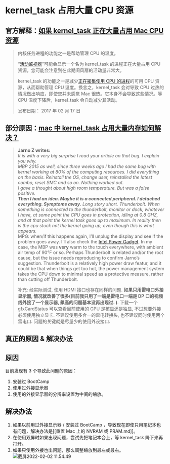 # kernel_task 占用大量 CPU 资源

## 官方解释：[如果 kernel_task 正在大量占用 Mac CPU 资源](https://support.apple.com/zh-cn/HT207359)

> 内核任务进程的功能之一是帮助管理 CPU 的温度。
>
> “[活动监视器](https://support.apple.com/zh-cn/HT201464)”可能会显示一个名为 kernel_task 的进程正在大量占用 CPU 资源，您可能会注意到在此期间风扇的活动量非常大。
>
> kernel_task 的功能之一是减少[正在密集使用 CPU 的进程](https://support.apple.com/zh-cn/HT203184)的可用 CPU 资源，从而帮助管理 CPU 温度。换言之，kernel_task 会对导致 CPU 过热的情况做出响应，即使您并未感觉 Mac 很热。它本身不会导致这些情况。等 CPU 温度下降后，kernel_task 会自动减少其活动。
>
> 发布日期： 2017 年 02 月 17 日

## 部分原因：[mac 中 kernel_task 占用大量内存如何解决？](https://www.zhihu.com/question/56689986)

> **Jarno Z writes:**  
> _It is with a very big surprise I read your article on that bug. I explain you why._  
> _MBP 2015 as well, since three weeks ago I had the same bug with kernel working at 80% of the computing resources. I did everything on the basis. Reinstall the OS, change user, reinstalled the latest combo, reset SMC and so on. Nothing worked out._  
> _I gave a thought about high room temperature. But was a false positive._  
> _**Then I had an idea. Maybe it is a connected peripheral. I detached everything. Symptoms away.** Long story short. Thunderbolt. When something is connected to the thunderbolt, monitor or dock, whatever I have, at some point the CPU goes in protection, idling at 0.8 GHZ, and at that point the kernel task goes up to maximum. In reality then is the cpu stuck not the kernel going up, even though this is what appears._  
> MPG: when/if this happens again, I’ll unplug the display and see if the problem goes away. I’ll also check the [Intel Power Gadget](https://link.zhihu.com/?target=https%3A//software.intel.com/en-us/articles/intel-power-gadget-20). In my case, the MBP was **very** warm to the touch everywhere, with ambient air temp of 90°F or so. Perhaps Thunderbolt is related and/or the root cause, but the issue needs reproducing to confirm Jarno’s suggestion. Thunderbolt is a relatively high power draw featur, and it could be that when things get too hot, the power management system takes the CPU down to minimal speed as a protective measure, rather than cutting off Thunderbolt.
>
> 补充: 经实际测试, 使用 HDMI 接口也存在同样的问题. **如果只用雷电口外接显示器, 情况就改善了很多(目前我只用了一端是雷电口一端是 DP 口的视频线外接了一个显示器, 飙高的问题基本没再出现过. )**. 下载一个 gfxCardStatus 可以查看目前使用的 GPU 是核显还是独显, 不过想要外接必须使用独立显卡. 不建议使用多合一的雷电转换头, 也不建议同时使用两个雷电口. 问题的关键就是尽量少的使用外设接口.

## 真正的原因 & 解决办法

## 原因

目前发现有 3 个导致此问题的原因：

1. 安装过 BootCamp
2. 使用过外接显示器
3. 使用的外接显示器的分辨率设置为中间的缩放。

## 解决办法

1. 如果以前用过外接显示器 / 安装过 BootCamp ，导致现在即使只用笔记本也有问题，解决办法是[[重置 Mac 上的 NVRAM 或 PRAM.md]]。
2. 在使用双屏时如果出现问题，尝试先把笔记本合上，等 kernel_task 降下来再打开。
3. 如果只使用外接也出问题，那么调整缩放到最左或最右。
   <img src="/Users/yangdong/Library/CloudStorage/OneDrive-Personal/Media/Knowledge Base.media/截屏2022-02-02 11.54.49.png" alt="截屏2022-02-02 11.54.49" style="zoom:100%;" />
